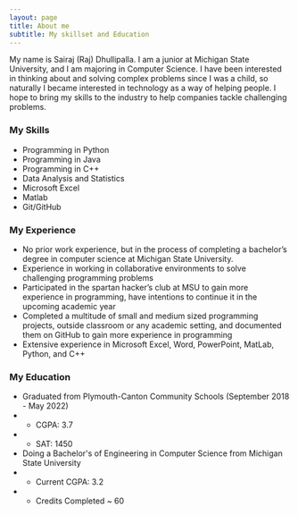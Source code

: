 ```yaml
---
layout: page
title: About me
subtitle: My skillset and Education
---
```


My name is Sairaj (Raj) Dhullipalla. I am a junior at Michigan State University, and I am majoring in Computer Science. I have been interested in thinking about and solving complex problems since I was a child, so naturally I became interested in technology as a way of helping people. I hope to bring my skills to the industry to help companies tackle challenging problems.

### My Skills
* Programming in Python
* Programming in Java 
* Programming in C++ 
* Data Analysis and Statistics 
* Microsoft Excel
* Matlab
* Git/GitHub

### My Experience 
* No prior work experience, but in the process of completing a bachelor’s degree in computer science at Michigan State University. 
* Experience in working in collaborative environments to solve challenging programming problems 
* Participated in the spartan hacker’s club at MSU to gain more experience in programming, have intentions to continue it in the upcoming academic year
* Completed a multitude of small and medium sized programming projects, outside classroom or any academic setting, and documented them on GitHub  to gain more experience in programming
* Extensive experience in Microsoft Excel, Word, PowerPoint, MatLab, Python, and C++

### My Education
* Graduated from Plymouth-Canton Community Schools (September 2018 - May 2022)
* * CGPA: 3.7
* * SAT: 1450
* Doing a Bachelor's of Engineering in Computer Science from Michigan State University 
* * Current CGPA: 3.2
* * Credits Completed ~ 60
